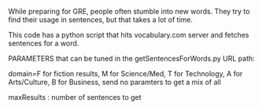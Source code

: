 While preparing for GRE, people often stumble into new words. They try to find their usage in sentences, but that takes a lot of time.

This code has a python script that hits vocabulary.com server and fetches sentences for a word.

PARAMETERS that can be tuned in the getSentencesForWords.py URL path:

domain=F for fiction results, M for Science/Med, T for Technology, A for Arts/Culture, B for Business, send no paramters to get a mix of all

maxResults : number of sentences to get
